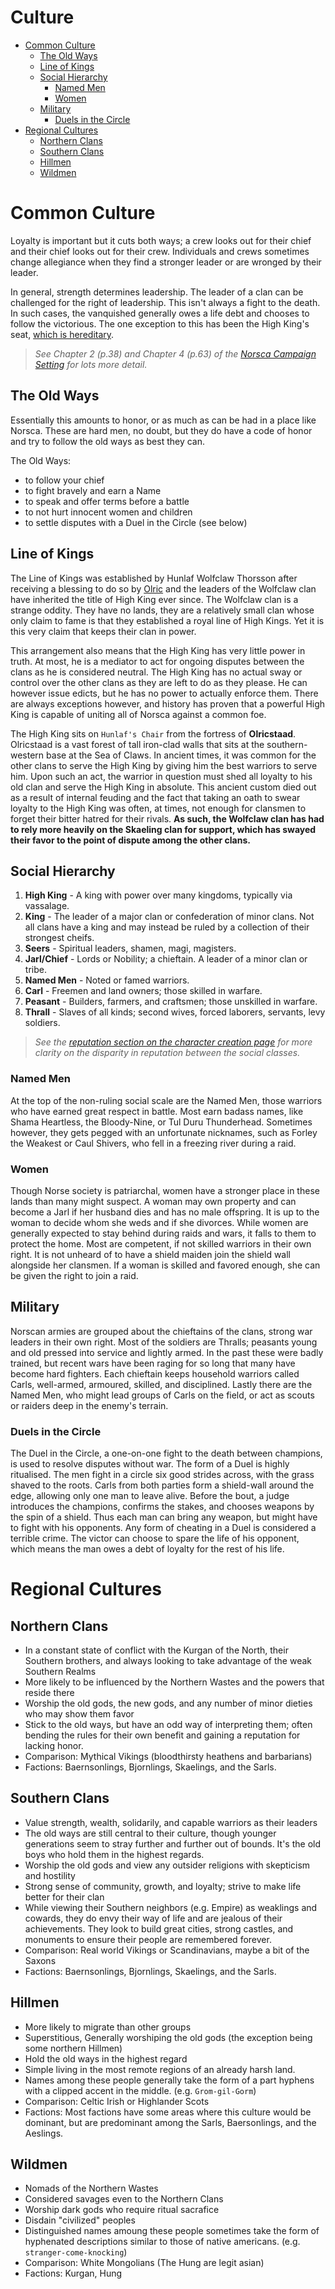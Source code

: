 # Culture

- [Common Culture](#common-culture)
  - [The Old Ways](#the-old-ways)
  - [Line of Kings](#line-of-kings)
  - [Social Hierarchy](#social-hierarchy)
    - [Named Men](#named-men)
    - [Women](#women)
  - [Military](#military)
    - [Duels in the Circle](#duels-in-the-circle)
- [Regional Cultures](#regional-cultures)
  - [Northern Clans](#northern-clans)
  - [Southern Clans](#southern-clans)
  - [Hillmen](#hillmen)
  - [Wildmen](#wildmen)

# Common Culture
Loyalty is important but it cuts both ways; a crew looks out for their chief and their chief looks out for their crew. Individuals and crews sometimes change allegiance when they find a stronger leader or are wronged by their leader.

In general, strength determines leadership. The leader of a clan can be challenged for the right of leadership. This isn't always a fight to the death. In such cases, the vanquished generally owes a life debt and chooses to follow the victorious. The one exception to this has been the High King's seat, [which is hereditary](#line-of-kings).

> _See Chapter 2 (p.38) and Chapter 4 (p.63) of the [Norsca Campaign Setting](https://drive.google.com/file/d/1-FAMZA2lqEmKI3TSAQgg8RCXqHaltvPZ/view?usp=sharing) for lots more detail._

## The Old Ways
Essentially this amounts to honor, or as much as can be had in a place like Norsca. These are hard men, no doubt, but they do have a code of honor and try to follow the old ways as best they can. 

The Old Ways:
- to follow your chief
- to fight bravely and earn a Name
- to speak and offer terms before a battle
- to not hurt innocent women and children
- to settle disputes with a Duel in the Circle (see below)

## Line of Kings
The Line of Kings was established by Hunlaf Wolfclaw Thorsson after receiving a blessing to do so by [Olric](religion.md#olric) and the leaders of the Wolfclaw clan have inherited the title of High King ever since. The Wolfclaw clan is a strange oddity. They have no lands, they are a relatively small clan whose only claim to fame is that they established a royal line of High Kings. Yet it is this very claim that keeps their clan in power. 

This arrangement also means that the High King has very little power in truth. At most, he is a mediator to act for ongoing disputes between the clans as he is considered neutral. The High King has no actual sway or control over the other clans as they are left to do as they please. He can however issue edicts, but he has no power to actually enforce them. There are always exceptions however, and history has proven that a powerful High King is capable of uniting all of Norsca against a common foe.

The High King sits on `Hunlaf's Chair` from the fortress of **Olricstaad**. Olricstaad is a vast forest of tall iron-clad walls that sits at the southern-western base at the Sea of Claws. In ancient times, it was common for the other clans to serve the High King by giving him the best warriors to serve him. Upon such an act, the warrior in question must shed all loyalty to his old clan and serve the High King in absolute. This ancient custom died out as a result of internal feuding and the fact that taking an oath to swear loyalty to the High King was often, at times, not enough for clansmen to forget their bitter hatred for their rivals. **As such, the Wolfclaw clan has had to rely more heavily on the Skaeling clan for support, which has swayed their favor to the point of dispute among the other clans.**

## Social Hierarchy
1. **High King** - A king with power over many kingdoms, typically via vassalage.
1. **King** - The leader of a major clan or confederation of minor clans. Not all clans have a king and may instead be ruled by a collection of their strongest cheifs.
1. **Seers** - Spiritual leaders, shamen, magi, magisters.
1. **Jarl/Chief** - Lords or Nobility; a chieftain. A leader of a minor clan or tribe.
1. **Named Men** - Noted or famed warriors.
1. **Carl** - Freemen and land owners; those skilled in warfare.
1. **Peasant** - Builders, farmers, and craftsmen; those unskilled in warfare.
1. **Thrall** - Slaves of all kinds; second wives, forced laborers, servants, levy soldiers.

> _See the [reputation section on the character creation page](character-creation.md#reputation) for more clarity on the disparity in reputation between the social classes._

### Named Men
At the top of the non-ruling social scale are the Named Men, those warriors who have earned great respect in battle. Most earn badass names, like Shama Heartless, the Bloody-Nine, or Tul Duru Thunderhead. Sometimes however, they gets pegged with an unfortunate nicknames, such as Forley the Weakest or Caul Shivers, who fell in a freezing river during a raid.

### Women
Though Norse society is patriarchal, women have a stronger place in these lands than many might suspect. A woman may own property and can become a Jarl if her husband dies and has no male offspring. It is up to the woman to decide whom she weds and if she divorces. While women are generally expected to stay behind during raids and wars, it falls to them to protect the home. Most are competent, if not skilled warriors in their own right. It is not unheard of to have a shield maiden join the shield wall alongside her clansmen. If a woman is skilled and favored enough, she can be given the right to join a raid.


## Military
Norscan armies are grouped about the chieftains of the clans, strong war leaders in their own right. Most of the soldiers are Thralls; peasants young and old pressed into service and lightly armed. In the past these were badly trained, but recent wars have been raging for so long that many have become hard fighters. Each chieftain keeps household warriors called Carls, well-armed, armoured, skilled, and disciplined. Lastly there are the Named Men, who might lead groups of Carls on the field, or act as scouts or raiders deep in the enemy's terrain.

### Duels in the Circle
The Duel in the Circle, a one-on-one fight to the death between champions, is used to resolve disputes without war. The form of a Duel is highly ritualised. The men fight in a circle six good strides across, with the grass shaved to the roots. Carls from both parties form a shield-wall around the edge, allowing only one man to leave alive. Before the bout, a judge introduces the champions, confirms the stakes, and chooses weapons by the spin of a shield. Thus each man can bring any weapon, but might have to fight with his opponents. Any form of cheating in a Duel is considered a terrible crime. The victor can choose to spare the life of his opponent, which means the man owes a debt of loyalty for the rest of his life.


# Regional Cultures

## Northern Clans
- In a constant state of conflict with the Kurgan of the North, their Southern brothers, and always looking to take advantage of the weak Southern Realms
- More likely to be influenced by the Northern Wastes and the powers that reside there
- Worship the old gods, the new gods, and any number of minor dieties who may show them favor
- Stick to the old ways, but have an odd way of interpreting them; often bending the rules for their own benefit and gaining a reputation for lacking honor.
- Comparison: Mythical Vikings (bloodthirsty heathens and barbarians)
- Factions: Baernsonlings, Bjornlings, Skaelings, and the Sarls.

## Southern Clans
- Value strength, wealth, solidarily, and capable warriors as their leaders
- The old ways are still central to their culture, though younger generations seem to stray further and further out of bounds. It's the old boys who hold them in the highest regards.
- Worship the old gods and view any outsider religions with skepticism and hostility
- Strong sense of community, growth, and loyalty; strive to make life better for their clan
- While viewing their Southern neighbors (e.g. Empire) as weaklings and cowards, they do envy their way of life and are jealous of their achievements. They look to build great cities, strong castles, and monuments to ensure their people are remembered forever.  
- Comparison: Real world Vikings or Scandinavians, maybe a bit of the Saxons
- Factions: Baernsonlings, Bjornlings, Skaelings, and the Sarls.

## Hillmen
- More likely to migrate than other groups
- Superstitious, Generally worshiping the old gods (the exception being some northern Hillmen)
- Hold the old ways in the highest regard
- Simple living in the most remote regions of an already harsh land.
- Names among these people generally take the form of a part hyphens with a clipped accent in the middle. (e.g. `Grom-gil-Gorm`)
- Comparison: Celtic Irish or Highlander Scots
- Factions: Most factions have some areas where this culture would be dominant, but are predominant among the Sarls, Baersonlings, and the Aeslings. 

## Wildmen
- Nomads of the Northern Wastes
- Considered savages even to the Northern Clans
- Worship dark gods who require ritual sacrafice
- Disdain "civilized" peoples
- Distinguished names amoung these people sometimes take the form of hyphenated descriptions similar to those of native americans. (e.g. `stranger-come-knocking`)
- Comparison: White Mongolians (The Hung are legit asian)
- Factions: Kurgan, Hung
